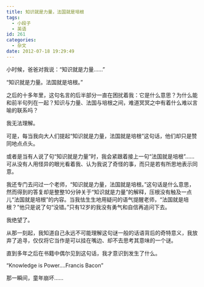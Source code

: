 ```yaml
---
title: 知识就是力量，法国就是培根
tags:
  - 小段子
  - 英语
id: 261
categories:
  - 杂文
date: 2012-07-18 19:29:49
---
```


<span>小时候，爸爸对我说：“知识就是力量……”  </span>

<span>“知识就是力量。法国就是培根。”  </span>

<span>之后的十多年里，这句名言的后半部分一直在困扰着我：它是什么意思？为什么能和前半句列在一起？知识与力量、法国与培根之间，难道冥冥之中有着什么难以言喻的联系吗？  </span>

<span>我无法理解。  </span>

<span>可是，每当我向大人们提起“知识就是力量，法国就是培根”这句话，他们却只是赞同地点点头。  </span>

<span>或者是当有人说了句“知识就是力量”时，我会紧跟着接上一句“法国就是培根”……可从没有人用怪异的眼光看着我、认为我说了奇怪的事，而只是若有所思地表示同意。  </span>

<span>我还专门去问过一个老师，“知识就是力量，法国就是培根。”这句话是什么意思，然而得到的答复却是整整10分钟关于“知识就是力量”的解释，压根没有触及一点儿“法国就是培根”的内容。当我怯生生地用疑问的语气提醒老师，“法国就是培根？”他只是说了句“没错。”只有12岁的我没有勇气和自信再追问下去。  </span>

<span>我绝望了。  </span>

<span>从那一刻起，我知道自己永远不可能理解这句谜一般的话语背后的奇特意义，我放弃了追寻，仅仅将它当作是可以挂在嘴边、却不去思考其意味的一个谜。  </span>

<span>直到多年之后在书籍中偶尔见到这句话，我才意识到发生了什么。  </span>

<span>&#8220;Knowledge is Power&#8230;.Francis Bacon&#8221;  </span>

<span>那一瞬间，童年崩坏……</span>